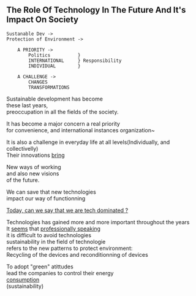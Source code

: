 ## The Role Of Technology In The Future And It's Impact On Society

```
Sustanable Dev ->
Protection of Environment ->

	A PRIORITY ->
		Politics          }
		INTERNATIONAL     } Responsibility
		INDIVIDUAL        }
	
	A CHALLENGE ->
		CHANGES
		TRANSFORMATIONS
```

Sustainable development has become  
these last years,  
preoccupation in all the fields of the society.  

It has become a major concern a real priority  
for convenience, and international instances organization~  

It is also a challenge in everyday life at all levels(Individually, and collectivelly)  
Their innovations <u>bring</u>  

New ways of working  
and also new visions  
of the future.  

We can save that new technologies  
impact our way of functionning  

<u>Today, can we say that we are tech dominated ?</u>  

Technologies has gained more and more important throughout the years  
It <u>seems</u> that <u>professionally speaking</u>  
it is difficult to avoid technologies  
sustainability in the field of technologie  
refers to the new patterns to protect environment:  
Recycling of the devices and reconditionning of devices  

To adopt "green" atittudes  
lead the companies to control their energy  
<u>consumption</u>  
(sustainability)